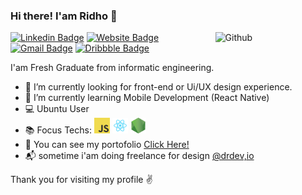 ### Hi there! I'am Ridho 👋

<img width="35%" align="right" alt="Github" src="https://media.giphy.com/media/dWesBcTLavkZuG35MI/giphy.gif" />

[![Linkedin Badge](https://img.shields.io/badge/-Linkedin-blue?style=flat&logo=Linkedin&logoColor=white&link=https://www.linkedin.com/in/ridhomujizat/)](https://www.linkedin.com/in/ridhomujizat/)
[![Website Badge](https://img.shields.io/badge/-Website-yellow?style=flat&logo=Google-Chrome&logoColor=white&link=https://ridhomujizat.github.io)](https://ridhomujizat.github.io)
[![Gmail Badge](https://img.shields.io/badge/-Mail-c14438?style=flat&logo=Gmail&logoColor=white&link=mailto:ridhomujizat@gmail.com)](mailto:ridhomujizat@gmail.com)
[![Dribbble Badge](https://img.shields.io/badge/-Dribbble-pink?style=flat&logo=dribbble&logoColor=white&link=https://dribbble.com/ridhomujizat)](https://dribbble.com/ridhomujizat)

I'am Fresh Graduate from informatic engineering. 
- 🔭 I’m currently looking for front-end or Ui/UX design experience.
- 🌱 I’m currently learning Mobile Development (React Native)
- 💻 Ubuntu User
- :books: Focus Techs:  <img height="25" src="https://raw.githubusercontent.com/github/explore/80688e429a7d4ef2fca1e82350fe8e3517d3494d/topics/javascript/javascript.png"> <img height="25" 
src="https://raw.githubusercontent.com/github/explore/80688e429a7d4ef2fca1e82350fe8e3517d3494d/topics/react/react.png"> <img height="25" src="https://raw.githubusercontent.com/github/explore/80688e429a7d4ef2fca1e82350fe8e3517d3494d/topics/nodejs/nodejs.png">
- 🎲 You can see my portofolio [Click Here!](https://ridhomujizat.github.io) 
- :mailbox_with_mail: sometime i'am doing freelance for design [@drdev,io](https://www.instagram.com/drdev.io/)

Thank you for visiting my profile :v:

